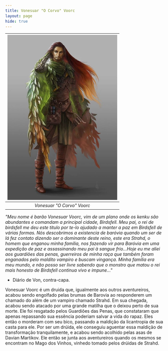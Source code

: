 ```yaml
---
title: Vonesuar "O Corvo" Voorc
layout: page
hide: true
---
```


| <img src="../../assets/players_photos/vonesuar.jpg" alt="Vonesuar Voorc" width="350"/> | 
|:--------------------------------------------------------------------------------------------------:|
|                           *Vonesuar "O Corvo" Voorc*                                                       |


*"Meu nome é barão Vonesuar Voorc, vim de um plano onde os kenku são abundantes e comandam a principal cidade, Birdsfell. Meu pai, o rei de birdsfell me deu este titulo por te-lo ajudado a manter a paz em Birdsfell de várias formas. Nós descobrimos a existencia de baróvia quando um ser de lá fez contato dizendo ser o dominante deste reino, este era Strahd, o homem que enganou minha família, nos fazendo vir para Baróvia em uma expedição de paz e assassinando meu pai à sangue frio...Hoje eu me aliei aos guardiões das penas, guerreiros de minha raça que também foram enganados pelo maldito vampiro e buscam vingança. Minha família era meu mundo, e não posso ser livre sabendo que o monstro que matou o rei mais honesto de Birdsfell continua vivo e impune..."* 

- Diário de Von, contra-capa. 

Vonesuar Voorc é um druida que, igualmente aos outros aventureiros, acabou sendo engolfado pelas brumas de Barovia ao responderem um chamado do além de um vampiro chamado Strahd. Em sua chegada, acabou sendo atacado por uma grande matilha que o deixou perto de sua morte. Ele foi resgatado pelos Guardiões das Penas, que constataram que apenas repassando sua essência poderiam salvar a vida do rapaz. Eles então o morderam com seu bico, passando a maldição da licantropia de sua casta para ele. Por ser um drúida, ele conseguiu aguentar essa maldição de transformação tranquilamente, e acabou sendo acolhido pelas asas de Davian Martikov. Ele então se junta aos aventureiros quando os mesmos se encontram no Mago dos Vinhos, vinhedo tomado pelos drúidas de Strahd. 


<style>
    img {
    max-width: 100%;
    height: auto;
  }
</style>